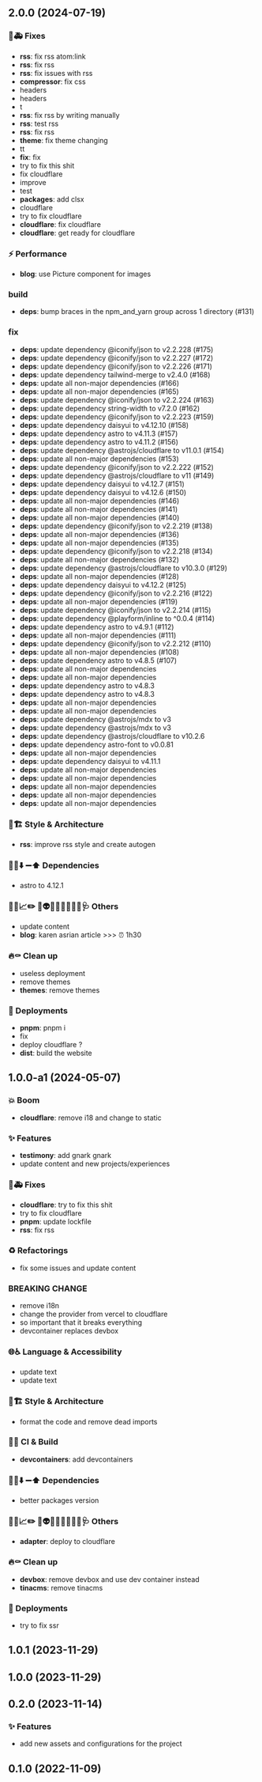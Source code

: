 ## 2.0.0 (2024-07-19)

### 🐛🚑️ Fixes

- **rss**: fix rss atom:link
- **rss**: fix rss
- **rss**: fix issues with rss
- **compressor**: fix css
- headers
- headers
- t
- **rss**: fix rss by writing manually
- **rss**: test rss
- **rss**: fix rss
- **theme**: fix theme changing
- tt
- **fix**: fix
- try to fix this shit
- fix cloudflare
- improve
- test
- **packages**: add clsx
- cloudflare
- try to fix cloudflare
- **cloudflare**: fix cloudflare
- **cloudflare**: get ready for cloudflare

### ⚡️ Performance

- **blog**: use Picture component for images

### build

- **deps**: bump braces in the npm_and_yarn group across 1 directory (#131)

### fix

- **deps**: update dependency @iconify/json to v2.2.228 (#175)
- **deps**: update dependency @iconify/json to v2.2.227 (#172)
- **deps**: update dependency @iconify/json to v2.2.226 (#171)
- **deps**: update dependency tailwind-merge to v2.4.0 (#168)
- **deps**: update all non-major dependencies (#166)
- **deps**: update all non-major dependencies (#165)
- **deps**: update dependency @iconify/json to v2.2.224 (#163)
- **deps**: update dependency string-width to v7.2.0 (#162)
- **deps**: update dependency @iconify/json to v2.2.223 (#159)
- **deps**: update dependency daisyui to v4.12.10 (#158)
- **deps**: update dependency astro to v4.11.3 (#157)
- **deps**: update dependency astro to v4.11.2 (#156)
- **deps**: update dependency @astrojs/cloudflare to v11.0.1 (#154)
- **deps**: update all non-major dependencies (#153)
- **deps**: update dependency @iconify/json to v2.2.222 (#152)
- **deps**: update dependency @astrojs/cloudflare to v11 (#149)
- **deps**: update dependency daisyui to v4.12.7 (#151)
- **deps**: update dependency daisyui to v4.12.6 (#150)
- **deps**: update all non-major dependencies (#146)
- **deps**: update all non-major dependencies (#141)
- **deps**: update all non-major dependencies (#140)
- **deps**: update dependency @iconify/json to v2.2.219 (#138)
- **deps**: update all non-major dependencies (#136)
- **deps**: update all non-major dependencies (#135)
- **deps**: update dependency @iconify/json to v2.2.218 (#134)
- **deps**: update all non-major dependencies (#132)
- **deps**: update dependency @astrojs/cloudflare to v10.3.0 (#129)
- **deps**: update all non-major dependencies (#128)
- **deps**: update dependency daisyui to v4.12.2 (#125)
- **deps**: update dependency @iconify/json to v2.2.216 (#122)
- **deps**: update all non-major dependencies (#119)
- **deps**: update dependency @iconify/json to v2.2.214 (#115)
- **deps**: update dependency @playform/inline to ^0.0.4 (#114)
- **deps**: update dependency astro to v4.9.1 (#112)
- **deps**: update all non-major dependencies (#111)
- **deps**: update dependency @iconify/json to v2.2.212 (#110)
- **deps**: update all non-major dependencies (#108)
- **deps**: update dependency astro to v4.8.5 (#107)
- **deps**: update all non-major dependencies
- **deps**: update all non-major dependencies
- **deps**: update dependency astro to v4.8.3
- **deps**: update dependency astro to v4.8.3
- **deps**: update all non-major dependencies
- **deps**: update all non-major dependencies
- **deps**: update dependency @astrojs/mdx to v3
- **deps**: update dependency @astrojs/mdx to v3
- **deps**: update dependency @astrojs/cloudflare to v10.2.6
- **deps**: update dependency astro-font to v0.0.81
- **deps**: update all non-major dependencies
- **deps**: update dependency daisyui to v4.11.1
- **deps**: update all non-major dependencies
- **deps**: update all non-major dependencies
- **deps**: update all non-major dependencies
- **deps**: update all non-major dependencies
- **deps**: update all non-major dependencies

### 🎨🏗️ Style & Architecture

- **rss**: improve rss style and create autogen

### 📌➕⬇️ ➖⬆️  Dependencies

- astro to 4.12.1

### 🔐🚧📈✏️ 💩👽️🍻💬🥚🌱🚩🥅🩺 Others

- update content
- **blog**: karen asrian article >>> ⏰ 1h30

### 🔥⚰️  Clean up

- useless deployment
- remove themes
- **themes**: remove themes

### 🚀 Deployments

- **pnpm**: pnpm i
- fix
- deploy cloudflare ?
- **dist**: build the website

## 1.0.0-a1 (2024-05-07)

### 💥 Boom

- **cloudflare**: remove i18 and change to static

### ✨ Features

- **testimony**: add gnark gnark
- update content and new projects/experiences

### 🐛🚑️ Fixes

- **cloudflare**: try to fix this shit
- try to fix cloudflare
- **pnpm**: update lockfile
- **rss**: fix rss

### ♻️  Refactorings

- fix some issues and update content

### BREAKING CHANGE

- remove i18n
- change the provider from vercel to cloudflare
- so important that it breaks everything
- devcontainer replaces devbox

### 🌐♿️ Language & Accessibility

- update text
- update text

### 🎨🏗️ Style & Architecture

- format the code and remove dead imports

### 💚👷 CI & Build

- **devcontainers**: add devcontainers

### 📌➕⬇️ ➖⬆️  Dependencies

- better packages version

### 🔐🚧📈✏️ 💩👽️🍻💬🥚🌱🚩🥅🩺 Others

- **adapter**: deploy to cloudflare

### 🔥⚰️  Clean up

- **devbox**: remove devbox and use dev container instead
- **tinacms**: remove tinacms

### 🚀 Deployments

- try to fix ssr

## 1.0.1 (2023-11-29)

## 1.0.0 (2023-11-29)

## 0.2.0 (2023-11-14)

### ✨ Features

- add new assets and configurations for the project

## 0.1.0 (2022-11-09)
